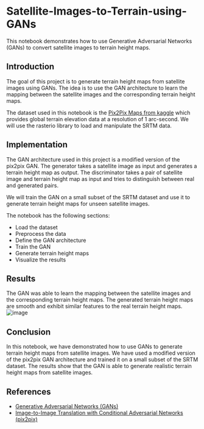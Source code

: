 # Satellite-Images-to-Terrain-using-GANs

This notebook demonstrates how to use Generative Adversarial Networks (GANs) to convert satellite images to terrain height maps.

## Introduction
The goal of this project is to generate terrain height maps from satellite images using GANs. The idea is to use the GAN architecture to learn the mapping between the satellite images and the corresponding terrain height maps.

The dataset used in this notebook is the [Pix2Pix Maps from kaggle](https://www.kaggle.com/datasets/alincijov/pix2pix-maps) which provides global terrain elevation data at a resolution of 1 arc-second. We will use the rasterio library to load and manipulate the SRTM data.

## Implementation
The GAN architecture used in this project is a modified version of the pix2pix GAN. The generator takes a satellite image as input and generates a terrain height map as output. The discriminator takes a pair of satellite image and terrain height map as input and tries to distinguish between real and generated pairs.

We will train the GAN on a small subset of the SRTM dataset and use it to generate terrain height maps for unseen satellite images.

The notebook has the following sections:

- Load the dataset
- Preprocess the data
- Define the GAN architecture
- Train the GAN
- Generate terrain height maps
- Visualize the results
## Results
The GAN was able to learn the mapping between the satellite images and the corresponding terrain height maps. The generated terrain height maps are smooth and exhibit similar features to the real terrain height maps.
![image](https://github.com/Ankitkumar803/Satellite-Images-to-Terrain-using-GANs/assets/78913240/355be88b-2e1c-4cf3-a33f-b0f5470b6fe5)

## Conclusion
In this notebook, we have demonstrated how to use GANs to generate terrain height maps from satellite images. We have used a modified version of the pix2pix GAN architecture and trained it on a small subset of the SRTM dataset. The results show that the GAN is able to generate realistic terrain height maps from satellite images.

## References
- [Generative Adversarial Networks (GANs)](https://en.wikipedia.org/wiki/Generative_adversarial_network)
- [Image-to-Image Translation with Conditional Adversarial Networks (pix2pix)](https://arxiv.org/abs/1611.07004)
